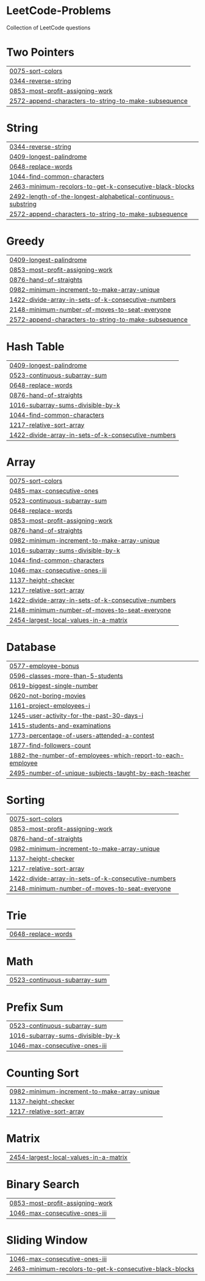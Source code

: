 # LeetCode-Problems
Collection of LeetCode questions


# Two Pointers
|  |
| ------- |
| [0075-sort-colors](https://github.com/MouradMahgoub/LeetCode-Problems/tree/master/0075-sort-colors) |
| [0344-reverse-string](https://github.com/MouradMahgoub/LeetCode-Problems/tree/master/0344-reverse-string) |
| [0853-most-profit-assigning-work](https://github.com/MouradMahgoub/LeetCode-Problems/tree/master/0853-most-profit-assigning-work) |
| [2572-append-characters-to-string-to-make-subsequence](https://github.com/MouradMahgoub/LeetCode-Problems/tree/master/2572-append-characters-to-string-to-make-subsequence) |
# String
|  |
| ------- |
| [0344-reverse-string](https://github.com/MouradMahgoub/LeetCode-Problems/tree/master/0344-reverse-string) |
| [0409-longest-palindrome](https://github.com/MouradMahgoub/LeetCode-Problems/tree/master/0409-longest-palindrome) |
| [0648-replace-words](https://github.com/MouradMahgoub/LeetCode-Problems/tree/master/0648-replace-words) |
| [1044-find-common-characters](https://github.com/MouradMahgoub/LeetCode-Problems/tree/master/1044-find-common-characters) |
| [2463-minimum-recolors-to-get-k-consecutive-black-blocks](https://github.com/MouradMahgoub/LeetCode-Problems/tree/master/2463-minimum-recolors-to-get-k-consecutive-black-blocks) |
| [2492-length-of-the-longest-alphabetical-continuous-substring](https://github.com/MouradMahgoub/LeetCode-Problems/tree/master/2492-length-of-the-longest-alphabetical-continuous-substring) |
| [2572-append-characters-to-string-to-make-subsequence](https://github.com/MouradMahgoub/LeetCode-Problems/tree/master/2572-append-characters-to-string-to-make-subsequence) |
# Greedy
|  |
| ------- |
| [0409-longest-palindrome](https://github.com/MouradMahgoub/LeetCode-Problems/tree/master/0409-longest-palindrome) |
| [0853-most-profit-assigning-work](https://github.com/MouradMahgoub/LeetCode-Problems/tree/master/0853-most-profit-assigning-work) |
| [0876-hand-of-straights](https://github.com/MouradMahgoub/LeetCode-Problems/tree/master/0876-hand-of-straights) |
| [0982-minimum-increment-to-make-array-unique](https://github.com/MouradMahgoub/LeetCode-Problems/tree/master/0982-minimum-increment-to-make-array-unique) |
| [1422-divide-array-in-sets-of-k-consecutive-numbers](https://github.com/MouradMahgoub/LeetCode-Problems/tree/master/1422-divide-array-in-sets-of-k-consecutive-numbers) |
| [2148-minimum-number-of-moves-to-seat-everyone](https://github.com/MouradMahgoub/LeetCode-Problems/tree/master/2148-minimum-number-of-moves-to-seat-everyone) |
| [2572-append-characters-to-string-to-make-subsequence](https://github.com/MouradMahgoub/LeetCode-Problems/tree/master/2572-append-characters-to-string-to-make-subsequence) |
# Hash Table
|  |
| ------- |
| [0409-longest-palindrome](https://github.com/MouradMahgoub/LeetCode-Problems/tree/master/0409-longest-palindrome) |
| [0523-continuous-subarray-sum](https://github.com/MouradMahgoub/LeetCode-Problems/tree/master/0523-continuous-subarray-sum) |
| [0648-replace-words](https://github.com/MouradMahgoub/LeetCode-Problems/tree/master/0648-replace-words) |
| [0876-hand-of-straights](https://github.com/MouradMahgoub/LeetCode-Problems/tree/master/0876-hand-of-straights) |
| [1016-subarray-sums-divisible-by-k](https://github.com/MouradMahgoub/LeetCode-Problems/tree/master/1016-subarray-sums-divisible-by-k) |
| [1044-find-common-characters](https://github.com/MouradMahgoub/LeetCode-Problems/tree/master/1044-find-common-characters) |
| [1217-relative-sort-array](https://github.com/MouradMahgoub/LeetCode-Problems/tree/master/1217-relative-sort-array) |
| [1422-divide-array-in-sets-of-k-consecutive-numbers](https://github.com/MouradMahgoub/LeetCode-Problems/tree/master/1422-divide-array-in-sets-of-k-consecutive-numbers) |
# Array
|  |
| ------- |
| [0075-sort-colors](https://github.com/MouradMahgoub/LeetCode-Problems/tree/master/0075-sort-colors) |
| [0485-max-consecutive-ones](https://github.com/MouradMahgoub/LeetCode-Problems/tree/master/0485-max-consecutive-ones) |
| [0523-continuous-subarray-sum](https://github.com/MouradMahgoub/LeetCode-Problems/tree/master/0523-continuous-subarray-sum) |
| [0648-replace-words](https://github.com/MouradMahgoub/LeetCode-Problems/tree/master/0648-replace-words) |
| [0853-most-profit-assigning-work](https://github.com/MouradMahgoub/LeetCode-Problems/tree/master/0853-most-profit-assigning-work) |
| [0876-hand-of-straights](https://github.com/MouradMahgoub/LeetCode-Problems/tree/master/0876-hand-of-straights) |
| [0982-minimum-increment-to-make-array-unique](https://github.com/MouradMahgoub/LeetCode-Problems/tree/master/0982-minimum-increment-to-make-array-unique) |
| [1016-subarray-sums-divisible-by-k](https://github.com/MouradMahgoub/LeetCode-Problems/tree/master/1016-subarray-sums-divisible-by-k) |
| [1044-find-common-characters](https://github.com/MouradMahgoub/LeetCode-Problems/tree/master/1044-find-common-characters) |
| [1046-max-consecutive-ones-iii](https://github.com/MouradMahgoub/LeetCode-Problems/tree/master/1046-max-consecutive-ones-iii) |
| [1137-height-checker](https://github.com/MouradMahgoub/LeetCode-Problems/tree/master/1137-height-checker) |
| [1217-relative-sort-array](https://github.com/MouradMahgoub/LeetCode-Problems/tree/master/1217-relative-sort-array) |
| [1422-divide-array-in-sets-of-k-consecutive-numbers](https://github.com/MouradMahgoub/LeetCode-Problems/tree/master/1422-divide-array-in-sets-of-k-consecutive-numbers) |
| [2148-minimum-number-of-moves-to-seat-everyone](https://github.com/MouradMahgoub/LeetCode-Problems/tree/master/2148-minimum-number-of-moves-to-seat-everyone) |
| [2454-largest-local-values-in-a-matrix](https://github.com/MouradMahgoub/LeetCode-Problems/tree/master/2454-largest-local-values-in-a-matrix) |
# Database
|  |
| ------- |
| [0577-employee-bonus](https://github.com/MouradMahgoub/LeetCode-Problems/tree/master/0577-employee-bonus) |
| [0596-classes-more-than-5-students](https://github.com/MouradMahgoub/LeetCode-Problems/tree/master/0596-classes-more-than-5-students) |
| [0619-biggest-single-number](https://github.com/MouradMahgoub/LeetCode-Problems/tree/master/0619-biggest-single-number) |
| [0620-not-boring-movies](https://github.com/MouradMahgoub/LeetCode-Problems/tree/master/0620-not-boring-movies) |
| [1161-project-employees-i](https://github.com/MouradMahgoub/LeetCode-Problems/tree/master/1161-project-employees-i) |
| [1245-user-activity-for-the-past-30-days-i](https://github.com/MouradMahgoub/LeetCode-Problems/tree/master/1245-user-activity-for-the-past-30-days-i) |
| [1415-students-and-examinations](https://github.com/MouradMahgoub/LeetCode-Problems/tree/master/1415-students-and-examinations) |
| [1773-percentage-of-users-attended-a-contest](https://github.com/MouradMahgoub/LeetCode-Problems/tree/master/1773-percentage-of-users-attended-a-contest) |
| [1877-find-followers-count](https://github.com/MouradMahgoub/LeetCode-Problems/tree/master/1877-find-followers-count) |
| [1882-the-number-of-employees-which-report-to-each-employee](https://github.com/MouradMahgoub/LeetCode-Problems/tree/master/1882-the-number-of-employees-which-report-to-each-employee) |
| [2495-number-of-unique-subjects-taught-by-each-teacher](https://github.com/MouradMahgoub/LeetCode-Problems/tree/master/2495-number-of-unique-subjects-taught-by-each-teacher) |
# Sorting
|  |
| ------- |
| [0075-sort-colors](https://github.com/MouradMahgoub/LeetCode-Problems/tree/master/0075-sort-colors) |
| [0853-most-profit-assigning-work](https://github.com/MouradMahgoub/LeetCode-Problems/tree/master/0853-most-profit-assigning-work) |
| [0876-hand-of-straights](https://github.com/MouradMahgoub/LeetCode-Problems/tree/master/0876-hand-of-straights) |
| [0982-minimum-increment-to-make-array-unique](https://github.com/MouradMahgoub/LeetCode-Problems/tree/master/0982-minimum-increment-to-make-array-unique) |
| [1137-height-checker](https://github.com/MouradMahgoub/LeetCode-Problems/tree/master/1137-height-checker) |
| [1217-relative-sort-array](https://github.com/MouradMahgoub/LeetCode-Problems/tree/master/1217-relative-sort-array) |
| [1422-divide-array-in-sets-of-k-consecutive-numbers](https://github.com/MouradMahgoub/LeetCode-Problems/tree/master/1422-divide-array-in-sets-of-k-consecutive-numbers) |
| [2148-minimum-number-of-moves-to-seat-everyone](https://github.com/MouradMahgoub/LeetCode-Problems/tree/master/2148-minimum-number-of-moves-to-seat-everyone) |
# Trie
|  |
| ------- |
| [0648-replace-words](https://github.com/MouradMahgoub/LeetCode-Problems/tree/master/0648-replace-words) |
# Math
|  |
| ------- |
| [0523-continuous-subarray-sum](https://github.com/MouradMahgoub/LeetCode-Problems/tree/master/0523-continuous-subarray-sum) |
# Prefix Sum
|  |
| ------- |
| [0523-continuous-subarray-sum](https://github.com/MouradMahgoub/LeetCode-Problems/tree/master/0523-continuous-subarray-sum) |
| [1016-subarray-sums-divisible-by-k](https://github.com/MouradMahgoub/LeetCode-Problems/tree/master/1016-subarray-sums-divisible-by-k) |
| [1046-max-consecutive-ones-iii](https://github.com/MouradMahgoub/LeetCode-Problems/tree/master/1046-max-consecutive-ones-iii) |
# Counting Sort
|  |
| ------- |
| [0982-minimum-increment-to-make-array-unique](https://github.com/MouradMahgoub/LeetCode-Problems/tree/master/0982-minimum-increment-to-make-array-unique) |
| [1137-height-checker](https://github.com/MouradMahgoub/LeetCode-Problems/tree/master/1137-height-checker) |
| [1217-relative-sort-array](https://github.com/MouradMahgoub/LeetCode-Problems/tree/master/1217-relative-sort-array) |
# Matrix
|  |
| ------- |
| [2454-largest-local-values-in-a-matrix](https://github.com/MouradMahgoub/LeetCode-Problems/tree/master/2454-largest-local-values-in-a-matrix) |
# Binary Search
|  |
| ------- |
| [0853-most-profit-assigning-work](https://github.com/MouradMahgoub/LeetCode-Problems/tree/master/0853-most-profit-assigning-work) |
| [1046-max-consecutive-ones-iii](https://github.com/MouradMahgoub/LeetCode-Problems/tree/master/1046-max-consecutive-ones-iii) |
# Sliding Window
|  |
| ------- |
| [1046-max-consecutive-ones-iii](https://github.com/MouradMahgoub/LeetCode-Problems/tree/master/1046-max-consecutive-ones-iii) |
| [2463-minimum-recolors-to-get-k-consecutive-black-blocks](https://github.com/MouradMahgoub/LeetCode-Problems/tree/master/2463-minimum-recolors-to-get-k-consecutive-black-blocks) |